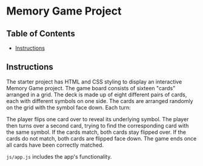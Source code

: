 # Memory Game Project

## Table of Contents

* [Instructions](#instructions)

## Instructions
The starter project has  HTML and CSS styling to display an interactive Memory Game project.
The game board consists of sixteen "cards" arranged in a grid. The deck is made up of eight different pairs of cards, each with different symbols on one side.
The cards are arranged randomly on the grid with the symbol face down.
Each turn:

The player flips one card over to reveal its underlying symbol.
The player then turns over a second card, trying to find the corresponding card with the same symbol.
If the cards match, both cards stay flipped over.
If the cards do not match, both cards are flipped face down.
The game ends once all cards have been correctly matched.

`js/app.js` includes the app's functionality.
